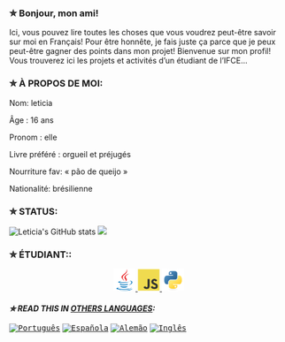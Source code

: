 ### ✮ Bonjour, mon ami!
Ici, vous pouvez lire toutes les choses que vous voudrez peut-être savoir sur moi en Français! Pour être honnête, je fais juste ça parce que je peux peut-être gagner des points dans mon projet!
Bienvenue sur mon profil! Vous trouverez ici les projets et activités d’un étudiant de l’IFCE...

### ✮ À PROPOS DE MOI:

Nom: leticia

Âge : 16 ans

Pronom : elle

Livre préféré : orgueil et préjugés

Nourriture fav: « pão de queijo »

Nationalité: brésilienne

### ✮ STATUS:

![Leticia's GitHub stats](https://github-readme-stats.vercel.app/api?username=mareshbard&show_icons=true&theme=tokyonight)
<img height="197em" src="https://github-readme-stats.vercel.app/api/top-langs/?username=mareshbard&layout=compact&langs_count=7&theme=tokyonight"/>

### ✮ ÉTUDIANT::
<p align="center"> <a href="https://www.java.com" target="_blank" rel="noreferrer"> <img src="https://raw.githubusercontent.com/devicons/devicon/master/icons/java/java-original.svg" alt="java" width="40" height="40"/> </a> <a href="https://developer.mozilla.org/en-US/docs/Web/JavaScript" target="_blank" rel="noreferrer"> <img src="https://raw.githubusercontent.com/devicons/devicon/master/icons/javascript/javascript-original.svg" alt="javascript" width="40" height="40"/> </a> <a href="https://www.python.org" target="_blank" rel="noreferrer"> <img src="https://raw.githubusercontent.com/devicons/devicon/master/icons/python/python-original.svg" alt="python" width="40" height="40"/> </a> </p>

#### _✮ READ THIS IN [OTHERS LANGUAGES](translations/Translations.md):_
<kbd>[<img title="Português" alt="Português" src="https://cdn.staticaly.com/gh/hjnilsson/country-flags/master/svg/br.svg" width="22">](README.br.md)</kbd>
<kbd>[<img title="Española" alt="Española" src="https://cdn.staticaly.com/gh/hjnilsson/country-flags/master/svg/es.svg" width="22">](README.es.md)</kbd>
<kbd>[<img title="Alemão" alt="Alemão" src="https://cdn.staticaly.com/gh/hjnilsson/country-flags/master/svg/de.svg" width="22">](README.de.md)</kbd>
<kbd>[<img title="Inglês" alt="Inglês" src="https://cdn.staticaly.com/gh/hjnilsson/country-flags/master/svg/us.svg" width="22">](READMEen.md)</kbd>
